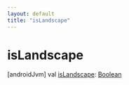 ```yaml
---
layout: default
title: "isLandscape"
---
```


# isLandscape

[androidJvm]
val [isLandscape](is-landscape.md): [Boolean](https://kotlinlang.org/api/core/kotlin-stdlib/kotlin/-boolean/index.html)
